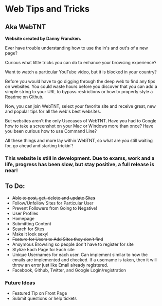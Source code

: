 # Web Tips and Tricks
## Aka WebTNT

**Website created by Danny Francken.**

Ever have trouble understanding how to use the in's and out's of a new page?

Curious what little tricks you can do to enhance your browsing experience?

Want to watch a particular YouTube video, but it is blocked in your country?


Before you would have to go digging through the deep web to find any tips on websites. You could waste hours before you discover that you can add a simple string to your URL to bypass restrictions or how to properly style a Readme on Github.

Now, you can join WebTNT, select your favorite site and receive great, new and popular tips for all the web's best websites.


But websites aren't the only Usecases of WebTNT. Have you had to Google how to take a screenshot on your Mac or Windows more than once? Have you been curious how to use Command Line?

All these things and more lay within WebTNT, so what are you still waiting for, go ahead and starting trickin'!


### This website is still in development. Due to exams, work and a life, progress has been slow, but stay positive, a full release is near!


## To Do:

* ~~Able to post, get, delete and update Sites~~
* Follow/Unfollow Sites for Particular User
* Prevent Followers from Going to Negative!
* User Profiles
* Homepage
* Submitting Content
* Search for Sites
* Make it look sexy!
* ~~Feature for Users to Add Sites they don't find~~
* Anoymous Browsing so people don't have to register for site
* Stylize Each Page for Each site
* Unique Usernames for each user. Can implement similar to how the emails are implemented and checked. If a username is taken, then it will throw an error just like Email already registered.
* Facebook, Github, Twitter, and Google Login/registration


### Future Ideas

* Featured Tip on Front Page
* Submit questions or help tickets